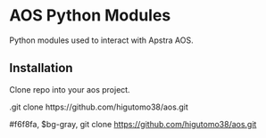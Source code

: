 # **AOS Python Modules**

Python modules used to interact with Apstra AOS.

## **Installation**

Clone repo into your aos project.

<div class="bg-blue-light mb-2">
  .git clone https://github.com/higutomo38/aos.git
</div>

#f6f8fa, $bg-gray, git clone https://github.com/higutomo38/aos.git







